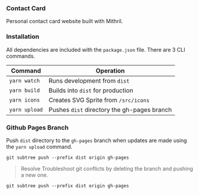 ### Contact Card

Personal contact card website built with Mithril.


### Installation
All dependencies are included with the `package.json` file. There are 3 CLI commands.

|Command| Operation |
|--|--|
| `yarn watch` |  Runs development from `dist`   |
| `yarn build` |  Builds into `dist` for production |
| `yarn icons` |  Creates SVG Sprite from `/src/icons` |
| `yarn upload` | Pushes `dist` directory the gh-pages branch |


### Github Pages Branch
Push `dist` directory to the `gh-pages` branch when updates are made using the `yarn upload` command.

```
git subtree push --prefix dist origin gh-pages
```

> Resolve Troubleshoot git conflicts by deleting the branch and pushing a new one.

```
git subtree push --prefix dist origin gh-pages
```
